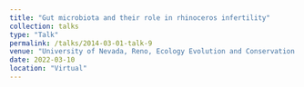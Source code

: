 ```yaml
---
title: "Gut microbiota and their role in rhinoceros infertility"
collection: talks
type: "Talk"
permalink: /talks/2014-03-01-talk-9
venue: "University of Nevada, Reno, Ecology Evolution and Conservation Biology Spring Colloquium"
date: 2022-03-10
location: "Virtual"
---
```

